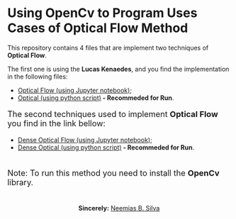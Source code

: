 # Using OpenCv to Program Uses Cases of Optical Flow Method

<p style="font-size:18 px;"> 
    This repository contains 4 files that are implement two techniques of <b>Optical Flow</b>. 
</p>

<p syle="font-size:18 px;">
    The first one is using the <b>Lucas Kenaedes</b>, and you find the implementation in the following files:
</p>

<ul>
    <li> <a href="optical-flow.ipynb">Optical Flow (using Jupyter notebook)</a>;
    <li> <a href="optical-flow-script.py">Optical (using python script)</a><b> - Recommeded for Run</b>.
</ul>

<p style="font-size:18px">
    The second techniques used to implement <b>Optical Flow</b> you find in the link bellow:
</p>

<ul>
    <li> <a href="dens-optical-flow.ipynb">Dense Optical Flow (using Jupyter notebook)</a>;
    <li> <a href="dense-optical-flow.py">Dense Optical (using python script)</a><b> - Recommeded for Run</b>.
</ul>

#

<p style="font-size:18px;">Note: To run this method you need to install the <b>OpenCv</b> library.</p>

#

<p align="center"><b>Sincerely:</b> <a href="https://github.com/neemiasbsilva">Neemias B. Silva</a></p>

#
